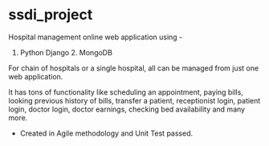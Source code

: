 # ssdi_project
Hospital management online web application using - 
1. Python Django 2. MongoDB

For chain of hospitals or a single hospital, all can be managed from just one web application.

It has tons of functionality like scheduling an appointment, paying bills, looking previous history of bills,
transfer a patient, receptionist login, patient login, doctor login, doctor earnings, checking bed availability and many more.

* Created in Agile methodology and Unit Test passed.
